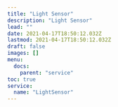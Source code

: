 ```yaml
---
title: "Light Sensor"
description: "Light Sensor"
lead: ""
date: 2021-04-17T18:50:12.032Z
lastmod: 2021-04-17T18:50:12.032Z
draft: false
images: []
menu:
  docs:
    parent: "service"
toc: true
service:
  name: "LightSensor"
---
```

